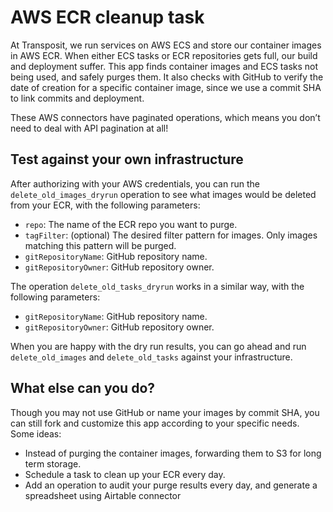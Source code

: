 
# AWS ECR cleanup task

At Transposit, we run services on AWS ECS and store our container images in AWS ECR. When either ECS tasks or ECR repositories gets full, our build and deployment suffer. This app finds container images and ECS tasks not being used, and safely purges them. It also checks with GitHub to verify the date of creation for a specific container image, since we use a commit SHA to link commits and deployment.

These AWS connectors have paginated operations, which means you don’t need to deal with API pagination at all!

## Test against your own infrastructure

After authorizing with your AWS credentials, you can run the `delete_old_images_dryrun` operation to see what images would be deleted from your ECR, with the following parameters:

  - `repo`: The name of the ECR repo you want to purge.
  - `tagFilter`: (optional) The desired filter pattern for images. Only images matching this pattern will be purged.
  - `gitRepositoryName`: GitHub repository name.
  - `gitRepositoryOwner`: GitHub repository owner.

The operation `delete_old_tasks_dryrun` works in a similar way, with the following parameters:

  - `gitRepositoryName`: GitHub repository name.
  - `gitRepositoryOwner`: GitHub repository owner.

When you are happy with the dry run results, you can go ahead and run `delete_old_images` and `delete_old_tasks` against your infrastructure.

## What else can you do?

Though you may not use GitHub or name your images by commit SHA, you can still fork and customize this app according to your specific needs. Some ideas:

  - Instead of purging the container images, forwarding them to S3 for long term storage.
  - Schedule a task to clean up your ECR every day.
  - Add an operation to audit your purge results every day, and generate a spreadsheet using Airtable connector



